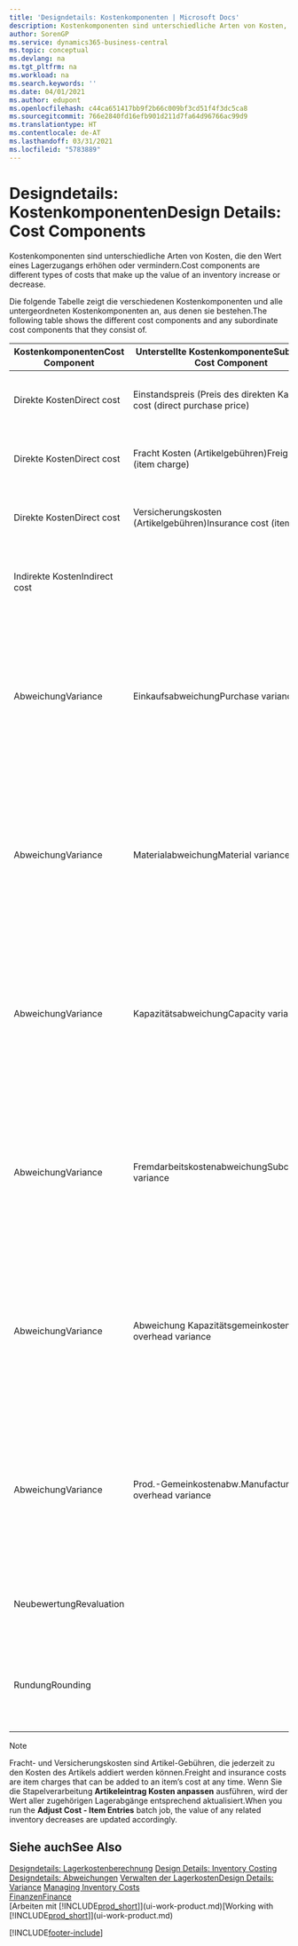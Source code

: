 ```yaml
---
title: 'Designdetails: Kostenkomponenten | Microsoft Docs'
description: Kostenkomponenten sind unterschiedliche Arten von Kosten, die den Wert eines Lagerzugangs erhöhen oder vermindern.
author: SorenGP
ms.service: dynamics365-business-central
ms.topic: conceptual
ms.devlang: na
ms.tgt_pltfrm: na
ms.workload: na
ms.search.keywords: ''
ms.date: 04/01/2021
ms.author: edupont
ms.openlocfilehash: c44ca651417bb9f2b66c009bf3cd51f4f3dc5ca8
ms.sourcegitcommit: 766e2840fd16efb901d211d7fa64d96766ac99d9
ms.translationtype: HT
ms.contentlocale: de-AT
ms.lasthandoff: 03/31/2021
ms.locfileid: "5783889"
---
```

# <a name="design-details-cost-components"></a><span data-ttu-id="c7897-103">Designdetails: Kostenkomponenten</span><span class="sxs-lookup"><span data-stu-id="c7897-103">Design Details: Cost Components</span></span>
<span data-ttu-id="c7897-104">Kostenkomponenten sind unterschiedliche Arten von Kosten, die den Wert eines Lagerzugangs erhöhen oder vermindern.</span><span class="sxs-lookup"><span data-stu-id="c7897-104">Cost components are different types of costs that make up the value of an inventory increase or decrease.</span></span>  

 <span data-ttu-id="c7897-105">Die folgende Tabelle zeigt die verschiedenen Kostenkomponenten und alle untergeordneten Kostenkomponenten an, aus denen sie bestehen.</span><span class="sxs-lookup"><span data-stu-id="c7897-105">The following table shows the different cost components and any subordinate cost components that they consist of.</span></span>  

|<span data-ttu-id="c7897-106">Kostenkomponenten</span><span class="sxs-lookup"><span data-stu-id="c7897-106">Cost Component</span></span>|<span data-ttu-id="c7897-107">Unterstellte Kostenkomponente</span><span class="sxs-lookup"><span data-stu-id="c7897-107">Subordinate Cost Component</span></span>|<span data-ttu-id="c7897-108">Description</span><span class="sxs-lookup"><span data-stu-id="c7897-108">Description</span></span>|  
|--------------------|--------------------------------|---------------------------------------|  
|<span data-ttu-id="c7897-109">Direkte Kosten</span><span class="sxs-lookup"><span data-stu-id="c7897-109">Direct cost</span></span>|<span data-ttu-id="c7897-110">Einstandspreis (Preis des direkten Kaufs)</span><span class="sxs-lookup"><span data-stu-id="c7897-110">Unit cost (direct purchase price)</span></span>|<span data-ttu-id="c7897-111">Kosten, die direkt auf das Kostenobjekt zurückzuführen sind.</span><span class="sxs-lookup"><span data-stu-id="c7897-111">Cost that can be traced to a cost object.</span></span>|  
|<span data-ttu-id="c7897-112">Direkte Kosten</span><span class="sxs-lookup"><span data-stu-id="c7897-112">Direct cost</span></span>|<span data-ttu-id="c7897-113">Fracht Kosten (Artikelgebühren)</span><span class="sxs-lookup"><span data-stu-id="c7897-113">Freight cost (item charge)</span></span>|<span data-ttu-id="c7897-114">Kosten, die direkt auf das Kostenobjekt zurückzuführen sind.</span><span class="sxs-lookup"><span data-stu-id="c7897-114">Cost that can be traced to a cost object.</span></span>|  
|<span data-ttu-id="c7897-115">Direkte Kosten</span><span class="sxs-lookup"><span data-stu-id="c7897-115">Direct cost</span></span>|<span data-ttu-id="c7897-116">Versicherungskosten (Artikelgebühren)</span><span class="sxs-lookup"><span data-stu-id="c7897-116">Insurance cost (item charge)</span></span>|<span data-ttu-id="c7897-117">Kosten, die direkt auf das Kostenobjekt zurückzuführen sind.</span><span class="sxs-lookup"><span data-stu-id="c7897-117">Cost that can be traced to a cost object.</span></span>|  
|<span data-ttu-id="c7897-118">Indirekte Kosten</span><span class="sxs-lookup"><span data-stu-id="c7897-118">Indirect cost</span></span>||<span data-ttu-id="c7897-119">Kosten, die nicht auf ein Kostenobjekt zurückzuführen sind.</span><span class="sxs-lookup"><span data-stu-id="c7897-119">Cost that cannot be traced to a cost object.</span></span>|  
|<span data-ttu-id="c7897-120">Abweichung</span><span class="sxs-lookup"><span data-stu-id="c7897-120">Variance</span></span>|<span data-ttu-id="c7897-121">Einkaufsabweichung</span><span class="sxs-lookup"><span data-stu-id="c7897-121">Purchase variance</span></span>|<span data-ttu-id="c7897-122">Der Unterschied zwischen tatsächlichen Kosten und dem Einstandspreis (fest), der nur für Artikel mit der Lagerabgangsmethode **Standard** gebucht wird.</span><span class="sxs-lookup"><span data-stu-id="c7897-122">The difference between actual and standard costs, which is only posted for items using the **Standard** costing method.</span></span>|  
|<span data-ttu-id="c7897-123">Abweichung</span><span class="sxs-lookup"><span data-stu-id="c7897-123">Variance</span></span>|<span data-ttu-id="c7897-124">Materialabweichung</span><span class="sxs-lookup"><span data-stu-id="c7897-124">Material variance</span></span>|<span data-ttu-id="c7897-125">Der Unterschied zwischen tatsächlichen Kosten und dem Einstandspreis (fest), der nur für Artikel mit der Lagerabgangsmethode **Standard** gebucht wird.</span><span class="sxs-lookup"><span data-stu-id="c7897-125">The difference between actual and standard costs, which is only posted for items using the **Standard** costing method.</span></span>|  
|<span data-ttu-id="c7897-126">Abweichung</span><span class="sxs-lookup"><span data-stu-id="c7897-126">Variance</span></span>|<span data-ttu-id="c7897-127">Kapazitätsabweichung</span><span class="sxs-lookup"><span data-stu-id="c7897-127">Capacity variance</span></span>|<span data-ttu-id="c7897-128">Der Unterschied zwischen tatsächlichen Kosten und dem Einstandspreis (fest), der nur für Artikel mit der Lagerabgangsmethode **Standard** gebucht wird.</span><span class="sxs-lookup"><span data-stu-id="c7897-128">The difference between actual and standard costs, which is only posted for items using the **Standard** costing method.</span></span>|  
|<span data-ttu-id="c7897-129">Abweichung</span><span class="sxs-lookup"><span data-stu-id="c7897-129">Variance</span></span>|<span data-ttu-id="c7897-130">Fremdarbeitskostenabweichung</span><span class="sxs-lookup"><span data-stu-id="c7897-130">Subcontracted variance</span></span>|<span data-ttu-id="c7897-131">Der Unterschied zwischen tatsächlichen Kosten und dem Einstandspreis (fest), der nur für Artikel mit der Lagerabgangsmethode **Standard** gebucht wird.</span><span class="sxs-lookup"><span data-stu-id="c7897-131">The difference between actual and standard costs, which is only posted for items using the **Standard** costing method.</span></span>|  
|<span data-ttu-id="c7897-132">Abweichung</span><span class="sxs-lookup"><span data-stu-id="c7897-132">Variance</span></span>|<span data-ttu-id="c7897-133">Abweichung Kapazitätsgemeinkosten</span><span class="sxs-lookup"><span data-stu-id="c7897-133">Capacity overhead variance</span></span>|<span data-ttu-id="c7897-134">Der Unterschied zwischen tatsächlichen Kosten und dem Einstandspreis (fest), der nur für Artikel mit der Lagerabgangsmethode **Standard** gebucht wird.</span><span class="sxs-lookup"><span data-stu-id="c7897-134">The difference between actual and standard costs, which is only posted for items using the **Standard** costing method.</span></span>|  
|<span data-ttu-id="c7897-135">Abweichung</span><span class="sxs-lookup"><span data-stu-id="c7897-135">Variance</span></span>|<span data-ttu-id="c7897-136">Prod.-Gemeinkostenabw.</span><span class="sxs-lookup"><span data-stu-id="c7897-136">Manufacturing overhead variance</span></span>|<span data-ttu-id="c7897-137">Der Unterschied zwischen tatsächlichen Kosten und dem Einstandspreis (fest), der nur für Artikel mit der Lagerabgangsmethode **Standard** gebucht wird.</span><span class="sxs-lookup"><span data-stu-id="c7897-137">The difference between actual and standard costs, which is only posted for items using the **Standard** costing method.</span></span>|  
|<span data-ttu-id="c7897-138">Neubewertung</span><span class="sxs-lookup"><span data-stu-id="c7897-138">Revaluation</span></span>||<span data-ttu-id="c7897-139">Eine Auf- oder Abwertung des aktuellen Lagerwerts.</span><span class="sxs-lookup"><span data-stu-id="c7897-139">A depreciation or appreciation of the current inventory value.</span></span>|  
|<span data-ttu-id="c7897-140">Rundung</span><span class="sxs-lookup"><span data-stu-id="c7897-140">Rounding</span></span>||<span data-ttu-id="c7897-141">Restbeträge, die durch die Berechnung von Bestandsminderungen entstehen.</span><span class="sxs-lookup"><span data-stu-id="c7897-141">Residuals caused by the way in which valuation of inventory decreases are calculated.</span></span>|  

> [!NOTE]  
>  <span data-ttu-id="c7897-142">Fracht- und Versicherungskosten sind Artikel-Gebühren, die jederzeit zu den Kosten des Artikels addiert werden können.</span><span class="sxs-lookup"><span data-stu-id="c7897-142">Freight and insurance costs are item charges that can be added to an item’s cost at any time.</span></span> <span data-ttu-id="c7897-143">Wenn Sie die Stapelverarbeitung **Artikeleintrag Kosten anpassen** ausführen, wird der Wert aller zugehörigen Lagerabgänge entsprechend aktualisiert.</span><span class="sxs-lookup"><span data-stu-id="c7897-143">When you run the **Adjust Cost - Item Entries** batch job, the value of any related inventory decreases are updated accordingly.</span></span>  

## <a name="see-also"></a><span data-ttu-id="c7897-144">Siehe auch</span><span class="sxs-lookup"><span data-stu-id="c7897-144">See Also</span></span>  
 <span data-ttu-id="c7897-145">[Designdetails: Lagerkostenberechnung](design-details-inventory-costing.md) </span><span class="sxs-lookup"><span data-stu-id="c7897-145">[Design Details: Inventory Costing](design-details-inventory-costing.md) </span></span>  
 <span data-ttu-id="c7897-146">[Designdetails: Abweichungen](design-details-variance.md) [Verwalten der Lagerkosten](finance-manage-inventory-costs.md)</span><span class="sxs-lookup"><span data-stu-id="c7897-146">[Design Details: Variance](design-details-variance.md) [Managing Inventory Costs](finance-manage-inventory-costs.md)</span></span>  
 [<span data-ttu-id="c7897-147">Finanzen</span><span class="sxs-lookup"><span data-stu-id="c7897-147">Finance</span></span>](finance.md)  
 <span data-ttu-id="c7897-148">[Arbeiten mit [!INCLUDE[prod_short](includes/prod_short.md)]](ui-work-product.md)</span><span class="sxs-lookup"><span data-stu-id="c7897-148">[Working with [!INCLUDE[prod_short](includes/prod_short.md)]](ui-work-product.md)</span></span>  


[!INCLUDE[footer-include](includes/footer-banner.md)]